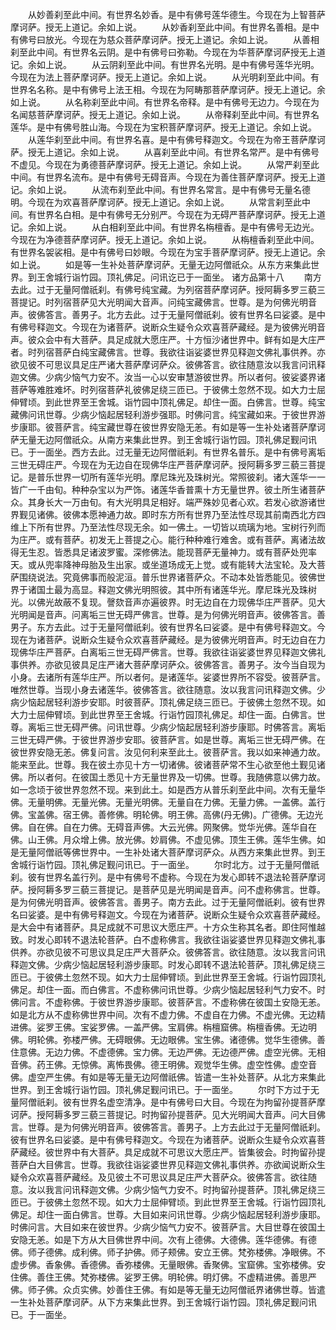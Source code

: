 <!-- { "loadSidebar": true } -->
　　从妙善刹至此中间。有世界名妙香。是中有佛号莲华德生。今现在为上智菩萨摩诃萨。授无上道记。余如上说。
　　从妙香刹至此中间。有世界名善相。是中有佛号曰放光。今现在为慈众菩萨摩诃萨。授无上道记。余如上说。
　　从善相刹至此中间。有世界名云阴。是中有佛号曰弥勒。今现在为华菩萨摩诃萨授无上道记。余如上说。
　　从云阴刹至此中间。有世界名光明。是中有佛号莲华光明。今现在为法上菩萨摩诃萨。授无上道记。余如上说。
　　从光明刹至此中间。有世界名名称。是中有佛号上法王相。今现在为阿畴那菩萨摩诃萨。授无上道记。余如上说。
　　从名称刹至此中间。有世界名帝释。是中有佛号无边力。今现在为名闻慈菩萨摩诃萨。授无上道记。余如上说。
　　从帝释刹至此中间。有世界名莲华。是中有佛号胜山海。今现在为宝积菩萨摩诃萨。授无上道记。余如上说。
　　从莲华刹至此中间。有世界名喜。是中有佛号释迦文。今现在为帝王菩萨摩诃萨。授无上道记。余如上说。
　　从喜刹至此中间。有世界名常严。是中有佛号不虚见。今现在为勇德菩萨摩诃萨。授无上道记。余如上说。
　　从常严刹至此中间。有世界名流布。是中有佛号无碍音声。今现在为善住菩萨摩诃萨。授无上道记。余如上说。
　　从流布刹至此中间。有世界名常言。是中有佛号无量名德明。今现在为欢喜菩萨摩诃萨。授无上道记。余如上说。
　　从常言刹至此中间。有世界名白相。是中有佛号无分别严。今现在为无碍严菩萨摩诃萨。授无上道记。余如上说。
　　从白相刹至此中间。有世界名栴檀香。是中有佛号无边光。今现在为净德菩萨摩诃萨。授无上道记。余如上说。
　　从栴檀香刹至此中间。有世界名袈裟相。是中有佛号曰妙眼。今现在为宝手菩萨摩诃萨。授无上道记。余如上说。
　　如是等一生补处菩萨摩诃萨。无量无边阿僧祇众。从东方来集此世界。到王舍城行诣竹园。顶礼佛足。问讯讫已于一面坐。
诸方品第十八
　　南方去此。过于无量阿僧祇刹。有佛号纯宝藏。为列宿菩萨摩诃萨。授阿耨多罗三藐三菩提记。时列宿菩萨见大光明闻大音声。问纯宝藏佛言。世尊。是为何佛光明音声。彼佛答言。善男子。北方去此。过于无量阿僧祇刹。彼有世界名曰娑婆。是中有佛号释迦文。今现在为诸菩萨。说断众生疑令众欢喜菩萨藏经。是为彼佛光明音声。彼众会中有大菩萨。具足成就大愿庄严。十方恒沙诸世界中。鲜有如是大庄严者。时列宿菩萨白纯宝藏佛言。世尊。我欲往诣娑婆世界见释迦文佛礼事供养。亦欲见彼不可思议具足庄严诸大菩萨摩诃萨众。彼佛答言。欲往随意汝以我言问讯释迦文佛。少病少恼气力安不。汝当一心以安审慧游彼世界。所以者何。彼娑婆界诸菩萨等难胜难坏。时列宿菩萨礼彼佛足绕三匝已。于彼佛土忽然不现。如大力士屈伸臂顷。到此世界至王舍城。诣竹园中顶礼佛足。却住一面。白佛言。世尊。纯宝藏佛问讯世尊。少病少恼起居轻利游步强耶。时佛问言。纯宝藏如来。于彼世界游步康耶。彼菩萨言。纯宝藏世尊在彼世界安隐无恙。有如是等一生补处诸菩萨摩诃萨无量无边阿僧祇众。从南方来集此世界。到王舍城行诣竹园。顶礼佛足觐问讯已。于一面坐。西方去此。过无量无边阿僧祇刹。有世界名普乐。是中有佛号离垢三世无碍庄严。今现在为无边自在现佛华庄严菩萨摩诃萨。授阿耨多罗三藐三菩提记。是普乐世界一切所有莲华光明。摩尼珠光及珠树光。常照彼刹。诸大莲华一一皆广一千由旬。种种杂宝以为严饰。诸莲华香普熏十方无量世界。彼土所生诸菩萨众。其身长大一万由旬。有大光明具足相好。端严殊妙见者心欢。若发心欲游诸世界觐见诸佛。彼佛本愿神通力故。即时东方所有世界乃至法性尽现其前南西北方四维上下所有世界。乃至法性尽现无余。如一佛土。一切皆以琉璃为地。宝树行列而为庄严。或有菩萨。初发无上菩提之心。能行种种难行难舍。或有菩萨。离诸法故得无生忍。皆悉具足诸波罗蜜。深修佛法。能现菩萨无量神力。或有菩萨处兜率天。或从兜率降神母胎及生出家。或坐道场成无上觉。或有能转大法宝轮。及大菩萨围绕说法。究竟佛事而般泥洹。普乐世界诸菩萨众。不动本处皆悉能见。彼佛世界于诸国土最为高显。释迦文佛光明照彼。其中所有诸莲华光。摩尼珠光及珠树光。以佛光故蔽不复现。謦欬音声亦遍彼界。时无边自在力现佛华庄严菩萨。见大光明闻是音声。问离垢三世无碍严佛言。世尊。是为何佛光明音声。彼佛答言。善男子。东方去此。过于无量阿僧祇刹。彼有世界名曰娑婆。是中有佛号释迦文。今现在为诸菩萨。说断众生疑令众欢喜菩萨藏经。是为彼佛光明音声。时无边自在力现佛华庄严菩萨。白离垢三世无碍严佛言。世尊。我欲往诣娑婆世界见释迦文佛礼事供养。亦欲见彼具足庄严诸大菩萨摩诃萨众。彼佛答言。善男子。汝今当自现为小身。去诸所有莲华庄严。所以者何。是诸莲华。娑婆世界所不容受。彼菩萨言。唯然世尊。当现小身去诸莲华。彼佛答言。欲往随意。汝以我言问讯释迦文佛。少病少恼起居轻利游步安耶。时彼菩萨。顶礼佛足绕三匝已。于彼佛土忽然不现。如大力士屈伸臂顷。到此世界至王舍城。行诣竹园顶礼佛足。却住一面。白佛言。世尊。离垢三世无碍严佛。问讯世尊。少病少恼起居轻利游步康耶。时佛答言。离垢三世无碍严佛。于彼世界游步安耶。彼菩萨言。如是世尊。离垢三世无碍严佛。在彼世界安隐无恙。佛复问言。汝见何利来至此土。彼菩萨言。我以如来神通力故。能来至此。世尊。我在彼土亦见十方一切诸佛。彼诸菩萨常不生心欲至他土觐见诸佛。所以者何。在彼国土悉见十方无量世界及一切佛。世尊。我随佛意以佛力故。如一念顷于彼世界忽然不现。来到此土。如是西方从普乐刹至此中间。次有无量华佛。无量明佛。无量光佛。无量光明佛。无量自在力佛。无量力佛。一盖佛。盖行佛。宝盖佛。宿王佛。善修佛。明轮佛。明王佛。高佛(丹无佛)。广德佛。无边光佛。自在佛。自在力佛。无碍音声佛。大云光佛。网聚佛。觉华光佛。莲华自在佛。山王佛。月众增上佛。放光佛。妙肩佛。不虚见佛。顶生王佛。莲华生佛。如是无量阿僧祇等佛世界中。一生补处诸大菩萨摩诃萨众。从西方来集此世界。到王舍城行诣竹园。顶礼佛足觐问讯已。于一面坐。
　　尔时北方。过于无量阿僧祇刹。彼有世界名盖行列。是中有佛号不虚称。今现在为发心即转不退法轮菩萨摩诃萨。授阿耨多罗三藐三菩提记。是菩萨见是光明闻是音声。问不虚称佛言。世尊。是为何佛光明音声。彼佛答言。善男子。南方去此。过于无量阿僧祇刹。彼有世界名曰娑婆。是中有佛号释迦文。今现在为诸菩萨。说断众生疑令众欢喜菩萨藏经。是大会中有诸菩萨。具足成就不可思议大愿庄严。十方众生称其名者。即住阿惟越致。时发心即转不退法轮菩萨。白不虚称佛言。我欲往诣娑婆世界见释迦文佛礼事供养。亦欲见彼不可思议具足庄严大菩萨众。彼佛答言。欲往随意。汝以我言问讯释迦文佛。少病少恼起居轻利游步康耶。时发心即转不退法轮菩萨。顶礼佛足绕三匝已。于彼佛土忽然不现。如大力士屈伸臂顷。到此世界至王舍城。行诣竹园顶礼佛足。却住一面。而白佛言。不虚称佛问讯世尊。少病少恼起居轻利气力安不。时佛问言。不虚称佛。于彼世界游步康耶。彼菩萨言。不虚称佛在彼国土安隐无恙。如是北方从不虚称佛世界中间。次有不虚力佛。不虚自在力佛。不虚光佛。无边精进佛。娑罗王佛。宝娑罗佛。一盖严佛。宝肩佛。栴檀窟佛。栴檀香佛。无边明佛。明轮佛。弥楼严佛。无碍眼佛。无边眼佛。宝生佛。诸德佛。觉华生德佛。善住意佛。无边力佛。不虚德佛。宝力佛。无边严佛。无边德严佛。虚空光佛。无相音佛。药王佛。无惊佛。离怖畏佛。德王明佛。观觉华生佛。虚空性佛。虚空音佛。虚空严生佛。有如是等无量无边阿僧祇佛。皆遣一生补处菩萨。从北方来集此世界。到王舍城行诣竹园。顶礼佛足觐问讯已。于一面坐。
　　尔时下方过于无量阿僧祇刹。彼有世界名虚空清净。是中有佛号曰大目。今现在为拘留孙提菩萨摩诃萨。授阿耨多罗三藐三菩提记。时拘留孙提菩萨。见大光明闻大音声。问大目佛言。世尊。是为何佛光明音声。彼佛答言。善男子。上方去此过于无量阿僧祇刹。彼有世界名曰娑婆。是中有佛号释迦文。今现在为诸菩萨。说断众生疑令众欢喜菩萨藏经。彼世界中有大菩萨。具足成就不可思议大愿庄严。皆集彼会。时拘留孙提菩萨白大目佛言。世尊。我欲往诣娑婆世界见释迦文佛礼事供养。亦欲闻说断众生疑令众欢喜菩萨藏经。及见彼土不可思议具足庄严大菩萨众。彼佛答言。欲往随意。汝以我言问讯释迦文佛。少病少恼气力安不。时拘留孙提菩萨。顶礼佛足绕三匝已。于彼佛土忽然不现。如大力士屈伸臂顷。到此世界至王舍城。行诣竹园顶礼佛足。却住一面白佛言。世尊。大目如来问讯世尊。少病少恼起居轻利游步康耶。时佛问言。大目如来在彼世界。少病少恼气力安不。彼菩萨言。大目世尊在彼国土安隐无恙。如是下方从大目佛世界中间。次有上德佛。大德佛。莲华德佛。有德佛。师子德佛。成利佛。师子护佛。师子颊佛。安立王佛。梵弥楼佛。净眼佛。不虚步佛。香象佛。香德佛。香弥楼佛。无量眼佛。香聚佛。宝窟佛。宝弥楼佛。安住佛。善住王佛。梵弥楼佛。娑罗王佛。明轮佛。明灯佛。不虚精进佛。善思严佛。师子佛。众贞实佛。妙善住王佛。有如是等无量无边阿僧祇界诸佛世尊。皆遣一生补处菩萨摩诃萨。从下方来集此世界。到王舍城行诣竹园。顶礼佛足觐问讯已。于一面坐。

